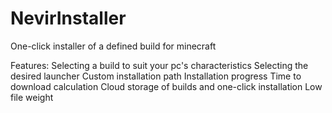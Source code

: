 # NevirInstaller
One-click installer of a defined build for minecraft


Features: Selecting a build to suit your pc's characteristics
Selecting the desired launcher
Custom installation path
Installation progress
Time to download calculation
Cloud storage of builds and one-click installation
Low file weight

